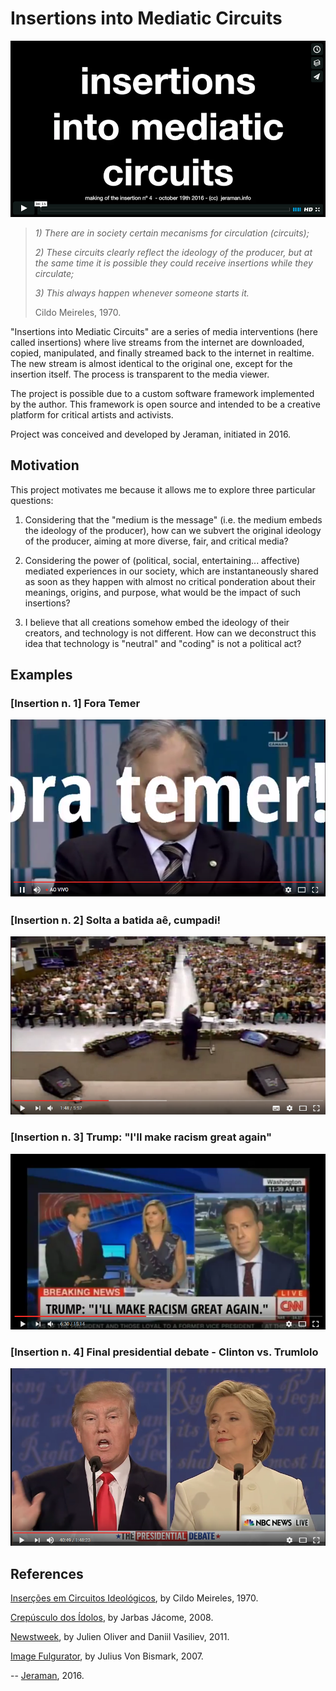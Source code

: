 # Insertions into Mediatic Circuits
[![VIDEO](preview.jpg)](https://vimeo.com/188303561 "VIDEO")

>_1) There are in society certain mecanisms for circulation (circuits);_
>
>_2) These circuits clearly reflect the ideology of the producer, but at the same time it is possible they could receive insertions while they circulate;_
>
>_3) This always happen whenever someone starts it._
>
> Cildo Meireles, 1970.

"Insertions into Mediatic Circuits" are a series of media interventions (here called insertions) where live streams from the internet are downloaded, copied, manipulated, and finally streamed back to the internet in realtime. The new stream is almost identical to the original one, except for the insertion itself. The process is transparent to the media viewer.

The project is possible due to a custom software framework implemented by the author. This framework is open source and intended to be a creative platform for critical artists and activists.

Project was conceived and developed by Jeraman, initiated in 2016.

## Motivation
This project motivates me because it allows me to explore three particular questions:

1. Considering that the "medium is the message" (i.e. the medium embeds the ideology of the producer), how can we subvert the original ideology of the producer, aiming at more diverse, fair, and critical media?

2. Considering the power of (political, social, entertaining... affective) mediated experiences in our society, which are instantaneously shared as soon as they happen with almost no critical ponderation about their meanings, origins, and purpose, what would be the impact of such insertions?

3. I believe that all creations somehow embed the ideology of their creators, and technology is not different. How can we deconstruct this idea that technology is "neutral" and "coding" is not a political act?

## Examples

### [Insertion n. 1] Fora Temer
[![VIDEO1](insercao%231/video.png)](http://www.youtube.com/watch?v=Uqnc-J1KpdI "VIDEO1")

### [Insertion n. 2] Solta a batida aê, cumpadi!
[![VIDEO2](insercao%232/video.png)](https://www.youtube.com/watch?v=PiFNaQoV3cQ "VIDEO2")

### [Insertion n. 3] Trump: "I'll make racism great again"
[![VIDEO3](insercao%233/video.png)](https://www.youtube.com/watch?v=1PgRtQsIqBQ "VIDEO3")

### [Insertion n. 4] Final presidential debate - Clinton vs. Trumlolo
[![VIDEO4](insercao%234/video.png)](https://www.youtube.com/watch?v=wMI1vJmla4Y "VIDEO4")

## References
[Inserções em Circuitos Ideológicos](https://passantes.redezero.org/reportagens/cildo/inserc.htm), by Cildo Meireles, 1970.

[Crepúsculo dos Ídolos](https://jarbasjacome.wordpress.com/crepusculo-dos-idolos/), by Jarbas Jácome, 2008.

[Newstweek](https://julianoliver.com/output/newstweek), by Julien Oliver and Daniil Vasiliev, 2011.

[Image Fulgurator](https://juliusvonbismarck.com/bank/index.php?/projects/image-fulgurator/2/), by Julius Von Bismark, 2007.

--
[Jeraman](https://jeraman.info), 2016.
